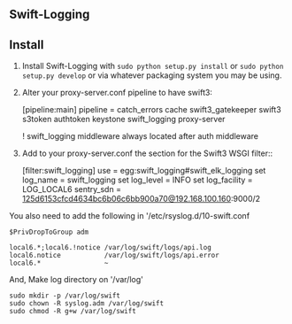 Swift-Logging
------

Install
-------

1) Install Swift-Logging with ``sudo python setup.py install`` or ``sudo python
   setup.py develop`` or via whatever packaging system you may be using.

2) Alter your proxy-server.conf pipeline to have swift3:

    [pipeline:main]
        pipeline = catch_errors cache swift3_gatekeeper
        swift3 s3token authtoken keystone swift_logging proxy-server

    ! swift_logging middleware always located after auth middleware

3) Add to your proxy-server.conf the section for the Swift3 WSGI filter::

    [filter:swift_logging]
    use = egg:swift_logging#swift_elk_logging
    set log_name = swift_logging
    set log_level = INFO
    set log_facility = LOG_LOCAL6
    sentry_sdn = 125d6153cfcd4634bc6b06c6bb900a70@192.168.100.160:9000/2

You also need to add the following in '/etc/rsyslog.d/10-swift.conf

    $PrivDropToGroup adm

    local6.*;local6.!notice /var/log/swift/logs/api.log
    local6.notice           /var/log/swift/logs/api.error
    local6.*                ~

And, Make log directory on '/var/log'

    sudo mkdir -p /var/log/swift
    sudo chown -R syslog.adm /var/log/swift
    sudo chmod -R g+w /var/log/swift